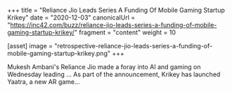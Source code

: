 +++
title = "Reliance Jio Leads Series A Funding Of Mobile Gaming Startup Krikey"
date = "2020-12-03"
canonicalUrl = "https://inc42.com/buzz/reliance-jio-leads-series-a-funding-of-mobile-gaming-startup-krikey/"
fragment = "content"
weight = 10

[asset]
    image = "retrospective-reliance-jio-leads-series-a-funding-of-mobile-gaming-startup-krikey.png"
+++

Mukesh Ambani's Reliance Jio made a foray into AI and gaming on Wednesday 
leading ... As part of the announcement, Krikey has launched Yaatra, a new 
AR game...
